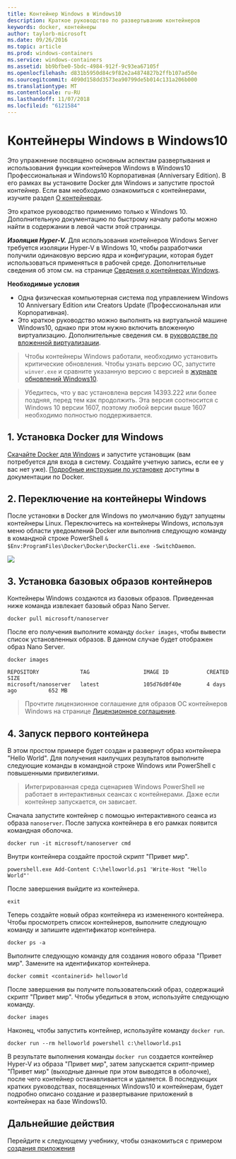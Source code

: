 ```yaml
---
title: Контейнер Windows в Windows10
description: Краткое руководство по развертыванию контейнеров
keywords: docker, контейнеры
author: taylorb-microsoft
ms.date: 09/26/2016
ms.topic: article
ms.prod: windows-containers
ms.service: windows-containers
ms.assetid: bb9bfbe0-5bdc-4984-912f-9c93ea67105f
ms.openlocfilehash: d831b5950d84c9f82e2a4874827b2ffb107ad50e
ms.sourcegitcommit: 4090d158dd3573ea90799de5b014c131a206b000
ms.translationtype: MT
ms.contentlocale: ru-RU
ms.lasthandoff: 11/07/2018
ms.locfileid: "6121584"
---
```

# <a name="windows-containers-on-windows-10"></a>Контейнеры Windows в Windows10

Это упражнение посвящено основным аспектам развертывания и использования функции контейнеров Windows в Windows10 Профессиональная и Windows10 Корпоративная (Anniversary Edition). В его рамках вы установите Docker для Windows и запустите простой контейнер. Если вам необходимо ознакомиться с контейнерами, изучите раздел [О контейнерах](../about/index.md).

Это краткое руководство применимо только к Windows 10. Дополнительную документацию по быстрому началу работы можно найти в содержании в левой части этой страницы.

***Изоляция Hyper-V.*** Для использования контейнеров Windows Server требуется изоляции Hyper-V в Windows 10, чтобы разработчики получили одинаковую версию ядра и конфигурации, которая будет использоваться применяться в рабочей среде. Дополнительные сведения об этом см. на странице [Сведения о контейнерах Windows](../about/index.md).

**Необходимые условия**

- Одна физическая компьютерная система под управлением Windows 10 Anniversary Edition или Creators Update (Профессиональная или Корпоративная).   
- Это краткое руководство можно выполнять на виртуальной машине Windows10, однако при этом нужно включить вложенную виртуализацию. Дополнительные сведения см. в [руководстве по вложенной виртуализации](https://msdn.microsoft.com/en-us/virtualization/hyperv_on_windows/user_guide/nesting).

> Чтобы контейнеры Windows работали, необходимо установить критические обновления.
> Чтобы узнать версию ОС, запустите `winver.exe` и сравните указанную версию с версией в [журнале обновлений Windows10](https://support.microsoft.com/en-us/help/12387/windows-10-update-history).

> Убедитесь, что у вас установлена версия 14393.222 или более поздняя, перед тем как продолжить.  Эта версия соотносится с Windows 10 версии 1607, поэтому любой версии выше 1607 необходимо полностью поддерживается.

## <a name="1-install-docker-for-windows"></a>1. Установка Docker для Windows

[Скачайте Docker для Windows](https://store.docker.com/editions/community/docker-ce-desktop-windows) и запустите установщик (вам потребуется для входа в систему. Создайте учетную запись, если ее у вас нет уже). [Подробные инструкции по установке](https://docs.docker.com/docker-for-windows/install) доступны в документации по Docker.

## <a name="2-switch-to-windows-containers"></a>2. Переключение на контейнеры Windows

После установки в Docker для Windows по умолчанию будут запущены контейнеры Linux. Переключитесь на контейнеры Windows, используя меню области уведомлений Docker или выполнив следующую команду в командной строке PowerShell `& $Env:ProgramFiles\Docker\Docker\DockerCli.exe -SwitchDaemon`.

![](./media/docker-for-win-switch.png)

## <a name="3-install-base-container-images"></a>3. Установка базовых образов контейнеров

Контейнеры Windows создаются из базовых образов. Приведенная ниже команда извлекает базовый образ Nano Server.

```
docker pull microsoft/nanoserver
```

После его получения выполните команду `docker images`, чтобы вывести список установленных образов. В данном случае будет отображен образ Nano Server.

```
docker images

REPOSITORY             TAG                 IMAGE ID            CREATED             SIZE
microsoft/nanoserver   latest              105d76d0f40e        4 days ago          652 MB
```

> Прочтите лицензионное соглашение для образов ОС контейнеров Windows на странице [Лицензионное соглашение](../images-eula.md).

## <a name="4-run-your-first-container"></a>4. Запуск первого контейнера

В этом простом примере будет создан и развернут образ контейнера "Hello World". Для получения наилучших результатов выполните следующие команды в командной строке Windows или PowerShell с повышенными привилегиями.

> Интегрированная среда сценариев Windows PowerShell не работает в интерактивных сеансах с контейнерами. Даже если контейнер запускается, он зависает.

Сначала запустите контейнер с помощью интерактивного сеанса из образа `nanoserver`. После запуска контейнера в его рамках появится командная оболочка.  

```
docker run -it microsoft/nanoserver cmd
```

Внутри контейнера создайте простой скрипт "Привет мир".

```
powershell.exe Add-Content C:\helloworld.ps1 'Write-Host "Hello World"'
```   

После завершения выйдите из контейнера.

```
exit
```

Теперь создайте новый образ контейнера из измененного контейнера. Чтобы просмотреть список контейнеров, выполните следующую команду и запишите идентификатор контейнера.

```
docker ps -a
```

Выполните следующую команду для создания нового образа "Привет мир". Замените <containerid> на идентификатор контейнера.

```
docker commit <containerid> helloworld
```

После завершения вы получите пользовательский образ, содержащий скрипт "Привет мир". Чтобы убедиться в этом, используйте следующую команду.

```
docker images
```

Наконец, чтобы запустить контейнер, используйте команду `docker run`.

```
docker run --rm helloworld powershell c:\helloworld.ps1
```

В результате выполнения команды `docker run` создается контейнер Hyper-V из образа "Привет мир", затем запускается скрипт-пример "Привет мир" (выходные данные при этом выводятся в оболочке), после чего контейнер останавливается и удаляется.
В последующих кратких руководствах, посвященных Windows10 и контейнерам, будет подробно описано создание и развертывание приложений в контейнерах на базе Windows10.

## <a name="next-steps"></a>Дальнейшие действия

Перейдите к следующему учебнику, чтобы ознакомиться с примером [создания приложения](./building-sample-app.md)
